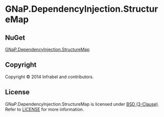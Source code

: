 GNaP.DependencyInjection.StructureMap
=====================================

## NuGet

[GNaP.DependencyInjection.StructureMap](https://www.nuget.org/packages/GNaP.DependencyInjection.StructureMap/)

## Copyright

Copyright © 2014 Infrabel and contributors.

## License

GNaP.DependencyInjection.StructureMap is licensed under [BSD (3-Clause)](http://choosealicense.com/licenses/bsd-3-clause/ "Read more about the BSD (3-Clause) License"). Refer to [LICENSE](https://github.com/infrabel/GNaP.DependencyInjection.StructureMap/blob/master/LICENSE) for more information.
